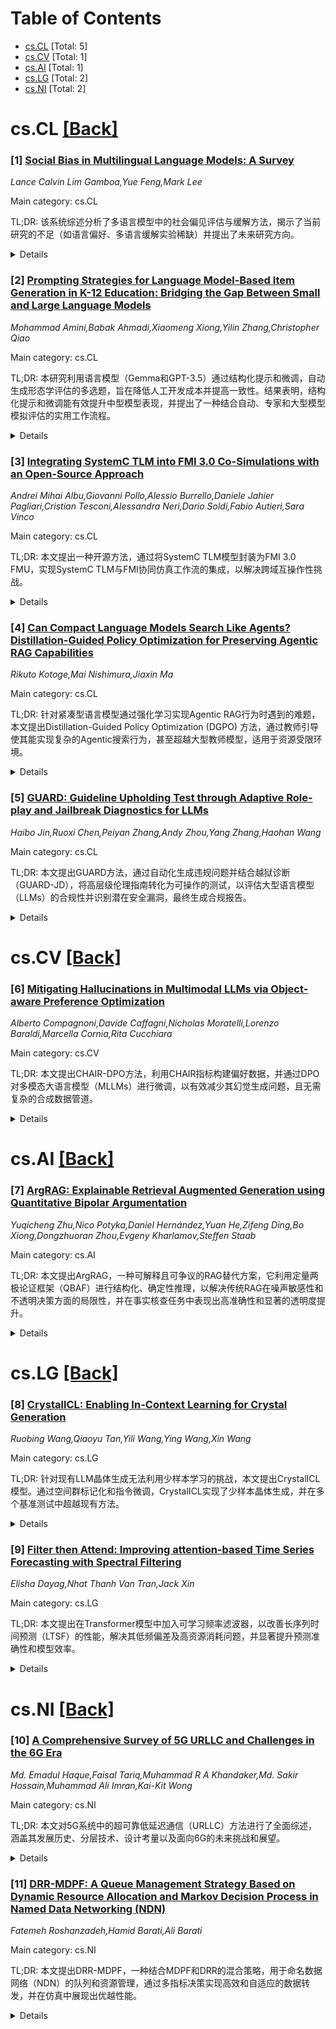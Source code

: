 <div id=toc></div>

# Table of Contents

- [cs.CL](#cs.CL) [Total: 5]
- [cs.CV](#cs.CV) [Total: 1]
- [cs.AI](#cs.AI) [Total: 1]
- [cs.LG](#cs.LG) [Total: 2]
- [cs.NI](#cs.NI) [Total: 2]


<div id='cs.CL'></div>

# cs.CL [[Back]](#toc)

### [1] [Social Bias in Multilingual Language Models: A Survey](https://arxiv.org/abs/2508.20201)
*Lance Calvin Lim Gamboa,Yue Feng,Mark Lee*

Main category: cs.CL

TL;DR: 该系统综述分析了多语言模型中的社会偏见评估与缓解方法，揭示了当前研究的不足（如语言偏好、多语言缓解实验稀缺）并提出了未来研究方向。


<details>
  <summary>Details</summary>
Motivation: 预训练多语言模型与英语处理模型一样存在社会偏见，需要对非英语和多语言语境下的偏见评估与缓解方法进行系统性分析。

Method: 通过系统综述的方式，分析了扩展偏见评估和缓解方法到多语言及非英语语境的新兴研究，重点考察了语言多样性、文化意识、评估指标和缓解技术。

Result: 研究揭示了当前领域方法设计中的空白（例如，对某些语言的偏好，多语言偏见缓解实验的稀缺性），并梳理了在跨语言和文化适应偏见基准时遇到的常见问题和已实施的解决方案。

Conclusion: 基于研究发现，论文为未来的多语言偏见研究指明了方向，旨在增强其包容性、跨文化适用性以及与最新NLP进展的契合度。

Abstract: Pretrained multilingual models exhibit the same social bias as models
processing English texts. This systematic review analyzes emerging research
that extends bias evaluation and mitigation approaches into multilingual and
non-English contexts. We examine these studies with respect to linguistic
diversity, cultural awareness, and their choice of evaluation metrics and
mitigation techniques. Our survey illuminates gaps in the field's dominant
methodological design choices (e.g., preference for certain languages, scarcity
of multilingual mitigation experiments) while cataloging common issues
encountered and solutions implemented in adapting bias benchmarks across
languages and cultures. Drawing from the implications of our findings, we chart
directions for future research that can reinforce the multilingual bias
literature's inclusivity, cross-cultural appropriateness, and alignment with
state-of-the-art NLP advancements.

</details>


### [2] [Prompting Strategies for Language Model-Based Item Generation in K-12 Education: Bridging the Gap Between Small and Large Language Models](https://arxiv.org/abs/2508.20217)
*Mohammad Amini,Babak Ahmadi,Xiaomeng Xiong,Yilin Zhang,Christopher Qiao*

Main category: cs.CL

TL;DR: 本研究利用语言模型（Gemma和GPT-3.5）通过结构化提示和微调，自动生成形态学评估的多选题，旨在降低人工开发成本并提高一致性。结果表明，结构化提示和微调能有效提升中型模型表现，并提出了一种结合自动、专家和大型模型模拟评估的实用工作流程。


<details>
  <summary>Details</summary>
Motivation: 为了降低人工开发形态学评估多选题（MCQs）的成本并解决其一致性问题，研究旨在探索利用语言模型进行自动生成（AIG）的方法。

Method: 1. **模型对比**：比较了微调过的中型模型Gemma (2B) 与未微调的大型模型GPT-3.5 (175B)。2. **提示策略评估**：评估了零样本、少样本、思维链、角色扮演、序列化及其组合等七种结构化提示策略。3. **题目评估**：使用自动化指标和专家在五个维度上进行评分。4. **大规模评估模拟**：利用经过专家评分样本训练的GPT-4.1来模拟人类评分。

Result: 1. 结构化提示，特别是结合了思维链和序列化设计的策略，显著提升了Gemma模型的输出质量。2. 与GPT-3.5的零样本响应相比，Gemma生成的题目在构念对齐和教学适宜性方面通常表现更优，其中提示设计对中型模型性能起着关键作用。

Conclusion: 1. 在数据有限的条件下，结构化提示和高效微调能够有效增强中型模型进行自动生成（AIG）的能力。2. 结合自动化指标、专家判断和大型模型模拟的评估方法，对于确保与评估目标一致性具有重要价值。3. 本研究提出的工作流程为K-12语言评估项目的开发和验证提供了一种实用且可扩展的方法。

Abstract: This study explores automatic generation (AIG) using language models to
create multiple choice questions (MCQs) for morphological assessment, aiming to
reduce the cost and inconsistency of manual test development. The study used a
two-fold approach. First, we compared a fine-tuned medium model (Gemma, 2B)
with a larger untuned one (GPT-3.5, 175B). Second, we evaluated seven
structured prompting strategies, including zero-shot, few-shot,
chain-of-thought, role-based, sequential, and combinations. Generated items
were assessed using automated metrics and expert scoring across five
dimensions. We also used GPT-4.1, trained on expert-rated samples, to simulate
human scoring at scale. Results show that structured prompting, especially
strategies combining chain-of-thought and sequential design, significantly
improved Gemma's outputs. Gemma generally produced more construct-aligned and
instructionally appropriate items than GPT-3.5's zero-shot responses, with
prompt design playing a key role in mid-size model performance. This study
demonstrates that structured prompting and efficient fine-tuning can enhance
midsized models for AIG under limited data conditions. We highlight the value
of combining automated metrics, expert judgment, and large-model simulation to
ensure alignment with assessment goals. The proposed workflow offers a
practical and scalable way to develop and validate language assessment items
for K-12.

</details>


### [3] [Integrating SystemC TLM into FMI 3.0 Co-Simulations with an Open-Source Approach](https://arxiv.org/abs/2508.20223)
*Andrei Mihai Albu,Giovanni Pollo,Alessio Burrello,Daniele Jahier Pagliari,Cristian Tesconi,Alessandra Neri,Dario Soldi,Fabio Autieri,Sara Vinco*

Main category: cs.CL

TL;DR: 本文提出一种开源方法，通过将SystemC TLM模型封装为FMI 3.0 FMU，实现SystemC TLM与FMI协同仿真工作流的集成，以解决跨域互操作性挑战。


<details>
  <summary>Details</summary>
Motivation: 随着网络物理系统（尤其在汽车应用中）的日益复杂，对高效建模和跨域协同仿真技术的需求增加。SystemC TLM虽能有效进行硬件/软件协同设计，但其与其他工程领域模型的有限互操作性带来了集成难题。

Method: 本文提出一种完全开源的方法，通过将SystemC TLM组件封装为FMI 3.0协同仿真功能模型单元（FMU），实现SystemC TLM模型到FMI协同仿真工作流的集成。该方法引入了一个轻量级开源工具链，并解决了时间同步和数据交换等关键技术挑战。

Result: 通过代表性案例研究，证明了所提出的集成方法的可行性和有效性。

Conclusion: 该方法通过标准化且无缝的集成，有效解决了SystemC TLM模型在异构仿真环境中的互操作性问题，从而促进了跨域协同仿真。

Abstract: The growing complexity of cyber-physical systems, particularly in automotive
applications, has increased the demand for efficient modeling and cross-domain
co-simulation techniques. While SystemC Transaction-Level Modeling (TLM)
enables effective hardware/software co-design, its limited interoperability
with models from other engineering domains poses integration challenges. This
paper presents a fully open-source methodology for integrating SystemC TLM
models into Functional Mock-up Interface (FMI)-based co-simulation workflows.
By encapsulating SystemC TLM components as FMI 3.0 Co Simulation Functional
Mock-up Units (FMUs), the proposed approach facilitates seamless, standardized
integration across heterogeneous simulation environments. We introduce a
lightweight open-source toolchain, address key technical challenges such as
time synchronization and data exchange, and demonstrate the feasibility and
effectiveness of the integration through representative case studies.

</details>


### [4] [Can Compact Language Models Search Like Agents? Distillation-Guided Policy Optimization for Preserving Agentic RAG Capabilities](https://arxiv.org/abs/2508.20324)
*Rikuto Kotoge,Mai Nishimura,Jiaxin Ma*

Main category: cs.CL

TL;DR: 针对紧凑型语言模型通过强化学习实现Agentic RAG行为时遇到的难题，本文提出Distillation-Guided Policy Optimization (DGPO) 方法，通过教师引导使其能实现复杂的Agentic搜索行为，甚至超越大型教师模型，适用于资源受限环境。


<details>
  <summary>Details</summary>
Motivation: 紧凑型语言模型（如0.5B参数）在通过强化学习（RL）实现Agentic RAG行为时，因推理能力不足，面临稀疏奖励和训练不稳定的挑战。

Method: 本文提出Distillation-Guided Policy Optimization (DGPO) 方法，通过教师演示进行冷启动初始化，并在策略优化过程中提供持续的教师指导。此外，为系统评估方法，引入了Agentic RAG Capabilities (ARC) 细粒度指标，用于分析推理、搜索协调和响应合成能力。

Result: 全面的实验证明，DGPO使紧凑型模型能够实现复杂的Agentic搜索行为，在某些情况下甚至超越了大型教师模型。

Conclusion: DGPO使得在计算资源受限的环境中实现Agentic RAG成为可能。

Abstract: Reinforcement Learning has emerged as a post-training approach to elicit
agentic RAG behaviors such as search and planning from language models.
However, compact language models (e.g., 0.5B parameters) struggle due to poor
reasoning ability, resulting in sparse rewards and unstable training. To
overcome these difficulties, we propose Distillation-Guided Policy Optimization
(DGPO), which addresses the challenges through cold-start initialization from
teacher demonstrations and continuous teacher guidance during policy
optimization. To systematically evaluate our approach, we introduce Agentic RAG
Capabilities (ARC), a fine-grained metric analyzing reasoning, search
coordination, and response synthesis. Comprehensive experiments demonstrate
that DGPO enables compact models to achieve sophisticated agentic search
behaviors, even outperforming the larger teacher model in some cases. DGPO
makes agentic RAG feasible in computing resource-constrained environments.

</details>


### [5] [GUARD: Guideline Upholding Test through Adaptive Role-play and Jailbreak Diagnostics for LLMs](https://arxiv.org/abs/2508.20325)
*Haibo Jin,Ruoxi Chen,Peiyan Zhang,Andy Zhou,Yang Zhang,Haohan Wang*

Main category: cs.CL

TL;DR: 本文提出GUARD方法，通过自动化生成违规问题并结合越狱诊断（GUARD-JD），将高层级伦理指南转化为可操作的测试，以评估大型语言模型（LLMs）的合规性并识别潜在安全漏洞，最终生成合规报告。


<details>
  <summary>Details</summary>
Motivation: 大型语言模型（LLMs）生成有害内容的潜力引发了社会和监管担忧。政府发布了伦理指南，但这些指南通常是高层级要求，缺乏将其转化为具体可操作的测试问题来验证LLM合规性的方法。

Method: GUARD方法通过自动化生成基于政府指南的违规问题来测试LLMs的合规性。对于直接违规的响应，GUARD会报告不一致性。对于未直接违规的响应，GUARD-JD引入“越狱”概念，创建场景以诱发不道德或违规响应，从而识别绕过内置安全机制的潜在漏洞。最终生成详细的合规报告。

Result: GUARD在七个LLMs（包括Vicuna-13B、LongChat-7B、Llama2-7B、Llama-3-8B、GPT-3.5、GPT-4、GPT-4o和Claude-3.7）上进行了实证验证，测试了在三项政府指南下的合规性并进行了越狱诊断。GUARD-JD还能将越狱诊断转移到视觉-语言模型上。

Conclusion: GUARD方法有效解决了将伦理指南转化为LLM合规性测试的挑战，能够识别LLM的违规行为和安全漏洞，并有助于推广可靠的LLM应用。

Abstract: As Large Language Models become increasingly integral to various domains,
their potential to generate harmful responses has prompted significant societal
and regulatory concerns. In response, governments have issued ethics guidelines
to promote the development of trustworthy AI. However, these guidelines are
typically high-level demands for developers and testers, leaving a gap in
translating them into actionable testing questions to verify LLM compliance.
  To address this challenge, we introduce GUARD (\textbf{G}uideline
\textbf{U}pholding Test through \textbf{A}daptive \textbf{R}ole-play and
Jailbreak \textbf{D}iagnostics), a testing method designed to operationalize
guidelines into specific guideline-violating questions that assess LLM
adherence. To implement this, GUARD uses automated generation of
guideline-violating questions based on government-issued guidelines, thereby
testing whether responses comply with these guidelines. When responses directly
violate guidelines, GUARD reports inconsistencies. Furthermore, for responses
that do not directly violate guidelines, GUARD integrates the concept of
``jailbreaks'' to diagnostics, named GUARD-JD, which creates scenarios that
provoke unethical or guideline-violating responses, effectively identifying
potential scenarios that could bypass built-in safety mechanisms. Our method
finally culminates in a compliance report, delineating the extent of adherence
and highlighting any violations.
  We have empirically validated the effectiveness of GUARD on seven LLMs,
including Vicuna-13B, LongChat-7B, Llama2-7B, Llama-3-8B, GPT-3.5, GPT-4,
GPT-4o, and Claude-3.7, by testing compliance under three government-issued
guidelines and conducting jailbreak diagnostics. Additionally, GUARD-JD can
transfer jailbreak diagnostics to vision-language models, demonstrating its
usage in promoting reliable LLM-based applications.

</details>


<div id='cs.CV'></div>

# cs.CV [[Back]](#toc)

### [6] [Mitigating Hallucinations in Multimodal LLMs via Object-aware Preference Optimization](https://arxiv.org/abs/2508.20181)
*Alberto Compagnoni,Davide Caffagni,Nicholas Moratelli,Lorenzo Baraldi,Marcella Cornia,Rita Cucchiara*

Main category: cs.CV

TL;DR: 本文提出CHAIR-DPO方法，利用CHAIR指标构建偏好数据，并通过DPO对多模态大语言模型（MLLMs）进行微调，以有效减少其幻觉生成问题，且无需复杂的合成数据管道。


<details>
  <summary>Details</summary>
Motivation: 多模态大语言模型（MLLMs）尽管性能卓越，但存在严重的幻觉问题，即生成与视觉输入不符的内容。现有的解决方案通常需要复杂的合成偏好数据生成流程和专有模型。

Method: 将幻觉问题视为对齐问题。利用现有的CHAIR指标，根据生成的答案对（一个无幻觉，一个有幻觉）来区分“优胜”和“劣势”选项。然后，通过直接偏好优化（DPO）对现有MLLMs进行微调，使用基于CHAIR的奖励来引导模型生成无幻觉内容，该方法命名为CHAIR-DPO。

Result: CHAIR-DPO方法在多个幻觉基准测试中有效减少了幻觉答案的数量，证明了使用基于CHAIR的奖励来微调MLLM的有效性。

Conclusion: CHAIR-DPO提供了一种简单而有效的方法，通过利用CHAIR指标和DPO微调MLLM，显著缓解了MLLM的幻觉问题，避免了复杂的数据生成过程。

Abstract: Multimodal Large Language Models (MLLMs) emerge as a unified interface to
address a multitude of tasks, ranging from NLP to computer vision. Despite
showcasing state-of-the-art results in many benchmarks, a long-standing issue
is the tendency of MLLMs to hallucinate, that is to generate answers to the
user's query that are not reflected in the visual input. In this paper, we
address the problem of hallucinations as an alignment problem, seeking to steer
the MLLM so that it prefers generating content without hallucinations. In
contrast to recent approaches that require complicated pipelines to build
synthetic preference data for alignment training, often relying on proprietary
models, we capitalize on the well-known CHAIR metric, originally proposed to
gauge the degree of hallucinations in image captioning. Given a pair of
generated answers, we leverage CHAIR to distinguish winner and loser options
(i.e., non-hallucinated and hallucinated samples) and fine-tune off-the-shelf
MLLMs via Direct Preference Optimization (DPO). The resulting method, which we
refer to as CHAIR-DPO, effectively diminishes the amount of hallucinated
answers on several hallucination benchmarks, demonstrating the effectiveness of
fine-tuning the MLLM with a CHAIR-based reward. Source code and trained models
are publicly available at https://github.com/aimagelab/CHAIR-DPO.

</details>


<div id='cs.AI'></div>

# cs.AI [[Back]](#toc)

### [7] [ArgRAG: Explainable Retrieval Augmented Generation using Quantitative Bipolar Argumentation](https://arxiv.org/abs/2508.20131)
*Yuqicheng Zhu,Nico Potyka,Daniel Hernández,Yuan He,Zifeng Ding,Bo Xiong,Dongzhuoran Zhou,Evgeny Kharlamov,Steffen Staab*

Main category: cs.AI

TL;DR: 本文提出ArgRAG，一种可解释且可争议的RAG替代方案，它利用定量两极论证框架（QBAF）进行结构化、确定性推理，以解决传统RAG在噪声敏感性和不透明决策方面的局限性，并在事实核查任务中表现出高准确性和显著的透明度提升。


<details>
  <summary>Details</summary>
Motivation: 尽管检索增强生成（RAG）通过引入外部知识提升了大型语言模型，但在高风险领域存在关键限制，即对噪声或矛盾证据的敏感性以及不透明、随机的决策过程。

Method: 本文提出了ArgRAG，通过使用定量两极论证框架（QBAF）进行结构化推理，取代了传统的黑盒推理。ArgRAG从检索到的文档中构建QBAF，并在渐进语义下执行确定性推理，从而实现决策的忠实解释和争议。

Result: 在PubHealth和RAGuard这两个事实核查基准上进行评估，ArgRAG实现了强大的准确性，同时显著提高了透明度。

Conclusion: ArgRAG提供了一个可解释且可争议的RAG替代方案，通过结构化推理解决了RAG的黑盒决策和噪声敏感性问题，并在保持高准确性的同时显著提升了决策的透明度。

Abstract: Retrieval-Augmented Generation (RAG) enhances large language models by
incorporating external knowledge, yet suffers from critical limitations in
high-stakes domains -- namely, sensitivity to noisy or contradictory evidence
and opaque, stochastic decision-making. We propose ArgRAG, an explainable, and
contestable alternative that replaces black-box reasoning with structured
inference using a Quantitative Bipolar Argumentation Framework (QBAF). ArgRAG
constructs a QBAF from retrieved documents and performs deterministic reasoning
under gradual semantics. This allows faithfully explaining and contesting
decisions. Evaluated on two fact verification benchmarks, PubHealth and
RAGuard, ArgRAG achieves strong accuracy while significantly improving
transparency.

</details>


<div id='cs.LG'></div>

# cs.LG [[Back]](#toc)

### [8] [CrystalICL: Enabling In-Context Learning for Crystal Generation](https://arxiv.org/abs/2508.20143)
*Ruobing Wang,Qiaoyu Tan,Yili Wang,Ying Wang,Xin Wang*

Main category: cs.LG

TL;DR: 针对现有LLM晶体生成无法利用少样本学习的挑战，本文提出CrystalICL模型。通过空间群标记化和指令微调，CrystalICL实现了少样本晶体生成，并在多个基准测试中超越现有方法。


<details>
  <summary>Details</summary>
Motivation: 设计具有所需理化性质的晶体材料是材料科学的基本挑战。现有基于大型语言模型（LLM）的晶体生成方法受限于零样本（zero-shot）场景，无法受益于少样本（few-shot）学习。人类专家通过修改已知结构进行材料设计，这与少样本上下文学习（ICL）范式高度契合。因此，研究动机是开发一种能够利用少样本ICL进行晶体生成的模型。

Method: 提出CrystalICL模型，专为少样本晶体生成设计。具体方法包括：1) 引入基于空间群的晶体标记化方法，以有效降低LLM建模晶体对称性的复杂性；2) 引入条件结构感知的混合指令微调框架；3) 采用多任务指令微调策略，使模型能从有限数据中捕获结构-性质关系，从而更好地利用ICL。

Result: 在四个晶体生成基准测试上进行了广泛实验，结果表明CrystalICL在有条件和无条件生成任务中均表现出优于领先基线方法的性能。

Conclusion: CrystalICL成功地将少样本上下文学习应用于晶体生成，克服了现有LLM方法的局限性。所提出的方法，包括空间群标记化和混合指令微调，显著提升了模型在晶体设计中的性能。

Abstract: Designing crystal materials with desired physicochemical properties remains a
fundamental challenge in materials science. While large language models (LLMs)
have demonstrated strong in-context learning (ICL) capabilities, existing
LLM-based crystal generation approaches are limited to zero-shot scenarios and
are unable to benefit from few-shot scenarios. In contrast, human experts
typically design new materials by modifying relevant known structures which
aligns closely with the few-shot ICL paradigm. Motivated by this, we propose
CrystalICL, a novel model designed for few-shot crystal generation.
Specifically, we introduce a space-group based crystal tokenization method,
which effectively reduces the complexity of modeling crystal symmetry in LLMs.
We further introduce a condition-structure aware hybrid instruction tuning
framework and a multi-task instruction tuning strategy, enabling the model to
better exploit ICL by capturing structure-property relationships from limited
data. Extensive experiments on four crystal generation benchmarks demonstrate
the superiority of CrystalICL over the leading baseline methods on conditional
and unconditional generation tasks.

</details>


### [9] [Filter then Attend: Improving attention-based Time Series Forecasting with Spectral Filtering](https://arxiv.org/abs/2508.20206)
*Elisha Dayag,Nhat Thanh Van Tran,Jack Xin*

Main category: cs.LG

TL;DR: 本文提出在Transformer模型中加入可学习频率滤波器，以改善长序列时间预测（LTSF）的性能，解决其低频偏差及高资源消耗问题，并显著提升预测准确性和模型效率。


<details>
  <summary>Details</summary>
Motivation: Transformer模型在长序列时间预测中面临低频偏差以及高计算和内存开销问题。现有利用可学习频率滤波器的工作虽能增强光谱利用，但未能解决Transformer模型的固有问题。

Method: 研究者在多个Transformer模型的前端添加了可学习的频率滤波器，这些滤波器仅增加了大约1000个参数。此外，他们还尝试降低模型的嵌入维度，并进行了合成实验来分析滤波器如何帮助模型更好地利用全频谱进行预测。

Result: 通过添加滤波器，模型在多个实例中实现了5-10%的相对预测性能提升。同时，研究发现添加滤波器后可以减小模型的嵌入维度，使得Transformer架构更小且比无滤波器的基础模型更有效。合成实验表明滤波器使Transformer模型能更好地利用全频谱进行预测。

Conclusion: 为Transformer模型添加可学习频率滤波器能有效提升其在长序列时间预测中的性能，不仅提高了预测准确性，还使得模型更紧凑高效，并增强了模型对数据全频谱的利用能力。

Abstract: Transformer-based models are at the forefront in long time-series forecasting
(LTSF). While in many cases, these models are able to achieve state of the art
results, they suffer from a bias toward low-frequencies in the data and high
computational and memory requirements. Recent work has established that
learnable frequency filters can be an integral part of a deep forecasting model
by enhancing the model's spectral utilization. These works choose to use a
multilayer perceptron to process their filtered signals and thus do not solve
the issues found with transformer-based models. In this paper, we establish
that adding a filter to the beginning of transformer-based models enhances
their performance in long time-series forecasting. We add learnable filters,
which only add an additional $\approx 1000$ parameters to several
transformer-based models and observe in multiple instances 5-10 \% relative
improvement in forecasting performance. Additionally, we find that with filters
added, we are able to decrease the embedding dimension of our models, resulting
in transformer-based architectures that are both smaller and more effective
than their non-filtering base models. We also conduct synthetic experiments to
analyze how the filters enable Transformer-based models to better utilize the
full spectrum for forecasting.

</details>


<div id='cs.NI'></div>

# cs.NI [[Back]](#toc)

### [10] [A Comprehensive Survey of 5G URLLC and Challenges in the 6G Era](https://arxiv.org/abs/2508.20205)
*Md. Emadul Haque,Faisal Tariq,Muhammad R A Khandaker,Md. Sakir Hossain,Muhammad Ali Imran,Kai-Kit Wong*

Main category: cs.NI

TL;DR: 本文对5G系统中的超可靠低延迟通信（URLLC）方法进行了全面综述，涵盖其发展历史、分层技术、设计考量以及面向6G的未来挑战和展望。


<details>
  <summary>Details</summary>
Motivation: 随着无线通信从以人为中心转向以机器为中心，对速率、延迟和可靠性提出了更高要求。URLLC作为5G和6G的关键技术应运而生，但其高可靠性与低延迟目标本质上相互冲突，需要深入研究和解决。

Method: 本文采用综合调查方法，详细分析了5G系统中的URLLC方案。研究追溯了无线通信中延迟和可靠性问题的历史及演变，并采用分层方法（物理层、MAC层和跨层技术）进行讨论。同时，还涵盖了各种5G及未来垂直领域的URLLC设计考量。

Result: 文章详细分析了5G系统中URLLC的各种实现方法，包括物理层、MAC层及跨层技术，并探讨了不同5G垂直领域的设计考虑。结果呈现了URLLC在满足高可靠性和低延迟双重挑战方面的当前进展。

Conclusion: URLLC是5G和6G的关键，但实现其冲突目标仍面临重大挑战。文章最后讨论了现有挑战，并对未来发展进行了展望，特别关注新兴的6G范式。

Abstract: As the wireless communication paradigm is being transformed from human
centered communication services towards machine centered communication
services, the requirements of rate, latency and reliability for these services
have also been transformed drastically. Thus the concept of Ultra Reliable and
Low Latency Communication (URLLC) has emerged as a dominant theme for 5G and 6G
systems. Though the latency and reliability requirement varies from one use
case to another, URLLC services generally aim to achieve very high reliability
in the range of 99.999\% while ensuring the latency of up to 1 ms. These two
targets are however inherently opposed to one another. Significant amounts of
work have been carried out to meet these ambitious but conflicting targets. In
this article a comprehensive survey of the URLLC approaches in 5G systems are
analysed in detail. Effort has been made to trace the history and evolution of
latency and reliability issues in wireless communication. A layered approach is
taken where physical layer, Medium Access Control (MAC) layer as well as cross
layer techniques are discussed in detail. It also covers the design
consideration for various 5G and beyond verticals. Finally the article
concludes by providing a detailed discussion on challenges and future outlook
with particular focus on the emerging 6G paradigm.

</details>


### [11] [DRR-MDPF: A Queue Management Strategy Based on Dynamic Resource Allocation and Markov Decision Process in Named Data Networking (NDN)](https://arxiv.org/abs/2508.20272)
*Fatemeh Roshanzadeh,Hamid Barati,Ali Barati*

Main category: cs.NI

TL;DR: 本文提出DRR-MDPF，一种结合MDPF和DRR的混合策略，用于命名数据网络（NDN）的队列和资源管理，通过多指标决策实现高效和自适应的数据转发，并在仿真中展现出优越性能。


<details>
  <summary>Details</summary>
Motivation: 在动态和高流量条件下，NDN的效率高度依赖于有效的队列和资源管理，以优化数据传播。

Method: 引入DRR-MDPF，一种混合策略，将基于带宽、延迟和未满足兴趣数量预测最优转发决策的马尔可夫决策过程转发（MDPF）模型，与确保公平带宽分配的亏空轮询（DRR）算法相结合。路由器被建模为通过连续反馈和概率更新调整策略的学习代理，并在ndnSIM中进行仿真。

Result: DRR-MDPF在吞吐量、兴趣满足率（ISR）、丢包率、内容检索时间和负载均衡等指标上显著优于现有策略（SAF, RFA, SMDPF, LA-MDPF）。它在有限缓存和高流量下仍保持鲁棒性，具有增强的适应性和较低的计算复杂度，并且多指标决策能力能实现更准确的接口选择。

Conclusion: DRR-MDPF是NDN的一种智能、自适应且可扩展的队列管理解决方案，有效解决了动态网络环境中的资源分配、拥塞控制和路由优化等核心挑战。

Abstract: Named Data Networking (NDN) represents a transformative shift in network
architecture, prioritizing content names over host addresses to enhance data
dissemination. Efficient queue and resource management are critical to NDN
performance, especially under dynamic and high-traffic conditions. This paper
introduces DRR-MDPF, a novel hybrid strategy that integrates the Markov
Decision Process Forwarding (MDPF) model with the Deficit Round Robin (DRR)
algorithm. MDPF enables routers to intelligently predict optimal forwarding
decisions based on key metrics such as bandwidth, delay, and the number of
unsatisfied Interests, while DRR ensures fair and adaptive bandwidth allocation
among competing data flows. The proposed method models each router as a
learning agent capable of adjusting its strategies through continuous feedback
and probabilistic updates. Simulation results using ndnSIM demonstrate that
DRR-MDPF significantly outperforms state-of-the-art strategies including SAF,
RFA, SMDPF, and LA-MDPF across various metrics such as throughput, Interest
Satisfaction Rate (ISR), packet drop rate, content retrieval time, and load
balancing. Notably, DRR-MDPF maintains robustness under limited cache sizes and
heavy traffic, offering enhanced adaptability and lower computational
complexity due to its single-path routing design. Furthermore, its multi-metric
decision-making capability enables more accurate interface selection, leading
to optimized network performance. Overall, DRR-MDPF serves as an intelligent,
adaptive, and scalable queue management solution for NDN, effectively
addressing core challenges such as resource allocation, congestion control, and
route optimization in dynamic networking environments.

</details>
